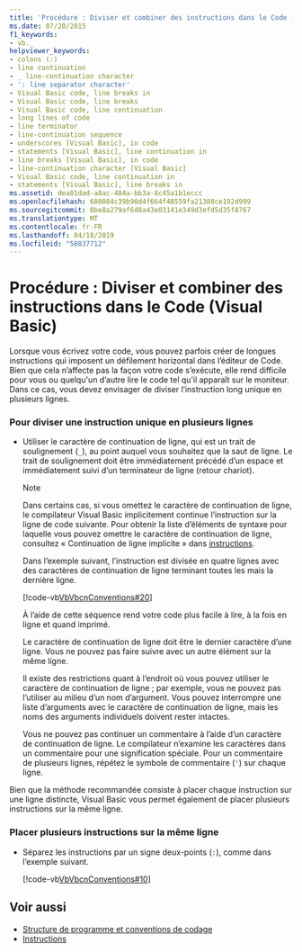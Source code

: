 ```yaml
---
title: 'Procédure : Diviser et combiner des instructions dans le Code (Visual Basic)'
ms.date: 07/20/2015
f1_keywords:
- vb._
helpviewer_keywords:
- colons (:)
- line continuation
- _ line-continuation character
- ': line separator character'
- Visual Basic code, line breaks in
- Visual Basic code, line breaks
- Visual Basic code, line continuation
- long lines of code
- line terminator
- line-continuation sequence
- underscores [Visual Basic], in code
- statements [Visual Basic], line continuation in
- line breaks [Visual Basic], in code
- line-continuation character [Visual Basic]
- Visual Basic code, line continuation in
- statements [Visual Basic], line breaks in
ms.assetid: dea01dad-a8ac-484a-bb3a-8c45a1b1eccc
ms.openlocfilehash: 680084c39b90d4f664f48559fa21388ce192d999
ms.sourcegitcommit: 0be8a279af6d8a43e03141e349d3efd5d35f8767
ms.translationtype: MT
ms.contentlocale: fr-FR
ms.lasthandoff: 04/18/2019
ms.locfileid: "58837712"
---
```

# <a name="how-to-break-and-combine-statements-in-code-visual-basic"></a>Procédure : Diviser et combiner des instructions dans le Code (Visual Basic)
Lorsque vous écrivez votre code, vous pouvez parfois créer de longues instructions qui imposent un défilement horizontal dans l’éditeur de Code. Bien que cela n’affecte pas la façon votre code s’exécute, elle rend difficile pour vous ou quelqu'un d’autre lire le code tel qu’il apparaît sur le moniteur. Dans ce cas, vous devez envisager de diviser l’instruction long unique en plusieurs lignes.  
  
### <a name="to-break-a-single-statement-into-multiple-lines"></a>Pour diviser une instruction unique en plusieurs lignes  
  
-   Utiliser le caractère de continuation de ligne, qui est un trait de soulignement (`_`), au point auquel vous souhaitez que la saut de ligne. Le trait de soulignement doit être immédiatement précédé d’un espace et immédiatement suivi d’un terminateur de ligne (retour chariot).  
  
    > [!NOTE]
    >  Dans certains cas, si vous omettez le caractère de continuation de ligne, le compilateur Visual Basic implicitement continue l’instruction sur la ligne de code suivante. Pour obtenir la liste d’éléments de syntaxe pour laquelle vous pouvez omettre le caractère de continuation de ligne, consultez « Continuation de ligne implicite » dans [instructions](../../../visual-basic/programming-guide/language-features/statements.md).  
  
     Dans l’exemple suivant, l’instruction est divisée en quatre lignes avec des caractères de continuation de ligne terminant toutes les mais la dernière ligne.  
  
     [!code-vb[VbVbcnConventions#20](~/samples/snippets/visualbasic/VS_Snippets_VBCSharp/VbVbcnConventions/VB/Class1.vb#20)]  
  
     À l’aide de cette séquence rend votre code plus facile à lire, à la fois en ligne et quand imprimé.  
  
     Le caractère de continuation de ligne doit être le dernier caractère d’une ligne. Vous ne pouvez pas faire suivre avec un autre élément sur la même ligne.  
  
     Il existe des restrictions quant à l’endroit où vous pouvez utiliser le caractère de continuation de ligne ; par exemple, vous ne pouvez pas l’utiliser au milieu d’un nom d’argument. Vous pouvez interrompre une liste d’arguments avec le caractère de continuation de ligne, mais les noms des arguments individuels doivent rester intactes.  
  
     Vous ne pouvez pas continuer un commentaire à l’aide d’un caractère de continuation de ligne. Le compilateur n’examine les caractères dans un commentaire pour une signification spéciale. Pour un commentaire de plusieurs lignes, répétez le symbole de commentaire (`'`) sur chaque ligne.  
  
 Bien que la méthode recommandée consiste à placer chaque instruction sur une ligne distincte, Visual Basic vous permet également de placer plusieurs instructions sur la même ligne.  
  
### <a name="to-place-multiple-statements-on-the-same-line"></a>Placer plusieurs instructions sur la même ligne  
  
-   Séparez les instructions par un signe deux-points (`:`), comme dans l’exemple suivant.  
  
     [!code-vb[VbVbcnConventions#10](~/samples/snippets/visualbasic/VS_Snippets_VBCSharp/VbVbcnConventions/VB/Class1.vb#10)]  
  
## <a name="see-also"></a>Voir aussi

- [Structure de programme et conventions de codage](../../../visual-basic/programming-guide/program-structure/program-structure-and-code-conventions.md)
- [Instructions](../../../visual-basic/programming-guide/language-features/statements.md)
